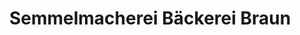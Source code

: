---
title: "Semmelmacherei Bäckerei Braun"
url: /aurach/semmelmacherei-baeckerei-braun/
shop: Bäckerei
---